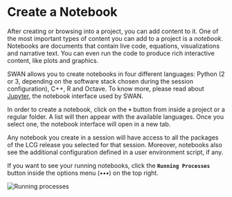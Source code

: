 # Create a Notebook

After creating or browsing into a project, you can add content to it. One of the most important types of content you can add to a project is a _notebook_. Notebooks are documents that contain live code, equations, visualizations and narrative text. You can even run the code to produce rich interactive content, like plots and graphics.

SWAN allows you to create notebooks in four different languages: Python (2 or 3, depending on the software stack chosen during the session configuration), C++, R and Octave. To know more, please read about [Jupyter](https://jupyter.org/), the notebook interface used by SWAN.

In order to create a notebook, click on the **`+`** button from inside a project or a regular folder. A list will then appear with the available languages. Once you select one, the notebook interface will open in a new tab.

Any notebook you create in a session will have access to all the packages of the LCG release you selected for that session. Moreover, notebooks also see the additional configuration defined in a user environment script, if any.

If you want to see your running notebooks, click the **`Running Processes`** button inside the options menu (**`∙∙∙`**) on the top right.

![][running_processes]

[running_processes]: ../images/running_processes.png "Running processes"
